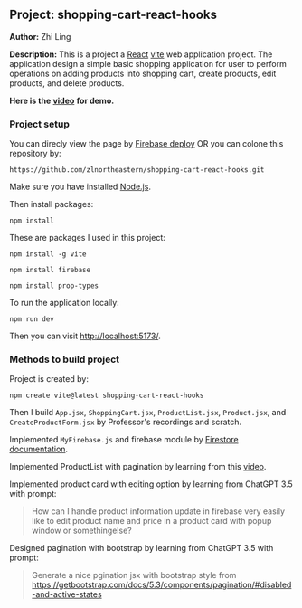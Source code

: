 ## Project: shopping-cart-react-hooks

**Author:** Zhi Ling

**Description:** This is a project a [React](https://react.dev/) [vite](https://vitejs.dev/) web application project. The application design a simple basic shopping application for user to perform operations on adding products into shopping cart, create products, edit products, and delete products.

**Here is the** [**video**](https://youtu.be/rGIWtSphT_0) **for demo.**

### Project setup

You can direcly view the page by [Firebase deploy](https://shopping-cart-react-hooks.web.app) OR you can colone this repository by:

```plaintext
https://github.com/zlnortheastern/shopping-cart-react-hooks.git
```

Make sure you have installed [Node.js](https://nodejs.org/en).

Then install packages:

```plaintext
npm install
```

These are packages I used in this project:

```plaintext
npm install -g vite
```

```plaintext
npm install firebase
```

```plaintext
npm install prop-types
```

To run the application locally:

```plaintext
npm run dev
```

Then you can visit [http://localhost:5173/](http://localhost:5173/).

### Methods to build project

Project is created by:

```plaintext
npm create vite@latest shopping-cart-react-hooks
```

Then I build `App.jsx`, `ShoppingCart.jsx`, `ProductList.jsx`, `Product.jsx`, and `CreateProductForm.jsx` by Professor's recordings and scratch.

Implemented `MyFirebase.js` and firebase module by [Firestore documentation](https://firebase.google.com/docs/firestore?authuser=0&hl=en).

Implemented ProductList with pagination by learning from this [video](https://www.youtube.com/watch?v=IYCa1F-OWmk).

Implemented product card with editing option by learning from ChatGPT 3.5 with prompt:

> How can I handle product information update in firebase very easily like to edit product name and price in a product card with popup window or somethingelse?

Designed pagination with bootstrap by learning from ChatGPT 3.5 with prompt:

> Generate a nice pgination jsx with bootstrap style from https://getbootstrap.com/docs/5.3/components/pagination/#disabled-and-active-states
